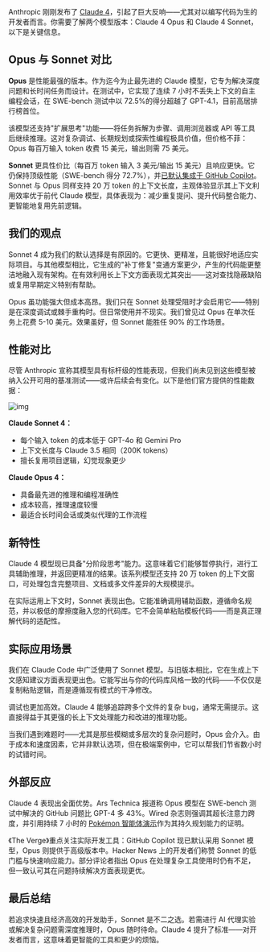 Anthropic 刚刚发布了 [Claude 4](https://www.anthropic.com/news/claude-4)，引起了巨大反响——尤其对以编写代码为生的开发者而言。你需要了解两个模型版本：Claude 4 Opus 和 Claude 4 Sonnet，以下是关键信息。

## **Opus 与 Sonnet 对比**

**Opus** 是性能最强的版本。作为迄今为止最先进的 Claude 模型，它专为解决深度问题和长时间任务而设计。在测试中，它实现了连续 7 小时不丢失上下文的自主编程会话，在 SWE-bench 测试中以 72.5%的得分超越了 GPT-4.1，目前高居排行榜首位。

该模型还支持"扩展思考"功能——将任务拆解为步骤、调用浏览器或 API 等工具后继续推理。这对复杂调试、长期规划或探索性编程极具价值，但价格不菲：Opus 每百万输入 token 收费 15 美元，输出则需 75 美元。

**Sonnet** 更具性价比（每百万 token 输入 3 美元/输出 15 美元）且响应更快。它仍保持顶级性能（SWE-bench 得分 72.7%），并[已默认集成于 GitHub Copilot](https://github.blog/changelog/2025-05-22-claude-models-in-github-copilot/)。Sonnet 与 Opus 同样支持 20 万 token 的上下文长度，主观体验显示其上下文利用效率优于前代 Claude 模型，具体表现为：减少重复提问、提升代码整合能力、更智能地复用先前逻辑。

## **我们的观点**

Sonnet 4 成为我们的默认选择是有原因的。它更快、更精准，且能很好地适应实际项目。与其他模型相比，它生成的"补丁修复"变通方案更少，产生的代码能更整洁地融入现有架构。在有效利用长上下文方面表现尤其突出——这对查找隐蔽缺陷或复用早期定义特别有帮助。

Opus 虽功能强大但成本高昂。我们只在 Sonnet 处理受阻时才会启用它——特别是在深度调试或棘手重构时。但日常使用并不现实。我们曾见过 Opus 在单次任务上花费 5-10 美元。效果虽好，但 Sonnet 能胜任 90% 的工作场景。

## **性能对比**

尽管 Anthropic 宣称其模型具有标杆级的性能表现，但我们尚未见到这些模型被纳入公开可用的基准测试——或许后续会有变化。以下是他们官方提供的性能数据：

![img](https://fs.yihuiblog.top/i/2025/07/15/e6624197-d779-0d2a-86f2-c4b129f0d894-0.png)

**Claude Sonnet 4：**

- 每个输入 token 的成本低于 GPT-4o 和 Gemini Pro
- 上下文长度与 Claude 3.5 相同（200K tokens）
- 擅长复用项目逻辑，幻觉现象更少

**Claude Opus 4：**

- 具备最先进的推理和编程准确性
- 成本较高，推理速度较慢
- 最适合长时间会话或类似代理的工作流程

## **新特性**

Claude 4 模型现已具备"分阶段思考"能力。这意味着它们能够暂停执行，进行工具辅助推理，并返回更精准的结果。该系列模型还支持 20 万 token 的上下文窗口，可处理包含完整项目、文档或多文件差异的大规模提示。

在实际运用上下文时，Sonnet 表现出色。它能准确调用辅助函数，遵循命名规范，并以极低的摩擦度融入您的代码库。它不会简单粘贴模板代码——而是真正理解代码的适配性。

## **实际应用场景**

我们在 Claude Code 中广泛使用了 Sonnet 模型。与旧版本相比，它在生成上下文感知建议方面表现更出色。它能写出与你的代码库风格一致的代码——不仅仅是复制粘贴逻辑，而是遵循现有模式的干净修改。

调试也更加高效。Claude 4 能够追踪跨多个文件的复杂 bug，通常无需提示。这直接得益于其更强的长上下文处理能力和改进的推理功能。

当我们遇到难题时——尤其是那些模糊或多层次的复杂问题时，Opus 会介入。由于成本和速度因素，它并非默认选项，但在极端案例中，它可以帮我们节省数小时的试错时间。

## **外部反应**

Claude 4 表现出全面优势。Ars Technica 报道称 Opus 模型在 SWE-bench 测试中解决的 GitHub 问题比 GPT-4 多 43%。Wired 杂志则强调其超长注意力跨度，并引用持续 7 小时的 [Pokémon 智能体演示](https://www.wired.com/story/anthropic-claude-4-pokemon-agent/)作为其持久规划能力的证明。

《The Verge》重点关注实际开发工具：GitHub Copilot 现已默认采用 Sonnet 模型，Opus 则提供于高级版本中。Hacker News 上的开发者们称赞 Sonnet 的低门槛与快速响应能力。部分评论者指出 Opus 在处理复杂工具使用时仍有不足，但一致认可其在问题持续解决方面表现更优。

## **最后总结**

若追求快速且经济高效的开发助手，Sonnet 是不二之选。若需进行 AI 代理实验或解决复杂问题需深度推理时，Opus 随时待命。Claude 4 提升了标准——对开发者而言，这意味着更智能的工具和更少的烦恼。